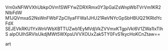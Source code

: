 Vm0xNFlWVXhUbkpOVm1SWFYwZDRXRmx0Y3pGalZsWnpWbTVrVm1KR2NIbFdW
M1JQVmxaS2NsWnFWbFZpClIyaFFWa1JHU21ReVNYcGpSbHBUQ21KRldYcFdX
SEJEVkRKU1YxWnVWbXBTTUZwb1EyMVdjVkZVVmxKTgpiVkl6V1ZWa1IxTlhS
alpOUlhSRVlsUkdjMWt5WXpsUVVXOUxZak5TY0FvS1kycHoKCnZtaw==

art